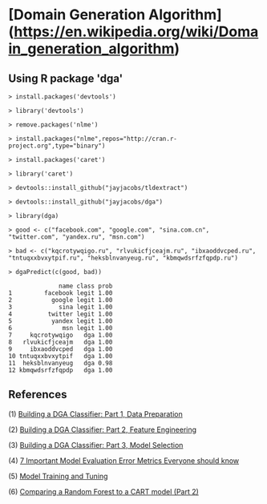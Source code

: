 # [Domain Generation Algorithm] (https://en.wikipedia.org/wiki/Domain_generation_algorithm)

## Using R package 'dga'

~~~
> install.packages('devtools')

> library('devtools')

> remove.packages('nlme')

> install.packages("nlme",repos="http://cran.r-project.org",type="binary")

> install.packages('caret')

> library('caret')

> devtools::install_github("jayjacobs/tldextract")

> devtools::install_github("jayjacobs/dga")

> library(dga)

> good <- c("facebook.com", "google.com", "sina.com.cn", "twitter.com", "yandex.ru", "msn.com")

> bad <- c("kqcrotywqigo.ru", "rlvukicfjceajm.ru", "ibxaoddvcped.ru", "tntuqxxbvxytpif.ru", "heksblnvanyeug.ru", "kbmqwdsrfzfqpdp.ru")

> dgaPredict(c(good, bad))

              name class prob
1         facebook legit 1.00
2           google legit 1.00
3             sina legit 1.00
4          twitter legit 1.00
5           yandex legit 1.00
6              msn legit 1.00
7     kqcrotywqigo   dga 1.00
8   rlvukicfjceajm   dga 1.00
9     ibxaoddvcped   dga 1.00
10 tntuqxxbvxytpif   dga 1.00
11  heksblnvanyeug   dga 0.98
12 kbmqwdsrfzfqpdp   dga 1.00
~~~

## References

(1) [Building a DGA Classifier: Part 1, Data Preparation](http://datadrivensecurity.info/blog/posts/2014/Sep/dga-part1/)

(2) [Building a DGA Classifier: Part 2, Feature Engineering](http://datadrivensecurity.info/blog/posts/2014/Oct/dga-part2/)

(3) [Building a DGA Classifier: Part 3, Model Selection](http://datadrivensecurity.info/blog/posts/2014/Oct/dga-part3/)

(4) [7 Important Model Evaluation Error Metrics Everyone should know](http://www.analyticsvidhya.com/blog/2016/02/7-important-model-evaluation-error-metrics/)

(5) [Model Training and Tuning](http://topepo.github.io/caret/training.html)

(6) [Comparing a Random Forest to a CART model (Part 2)](http://www.analyticsvidhya.com/blog/2014/06/comparing-random-forest-simple-cart-model/)
